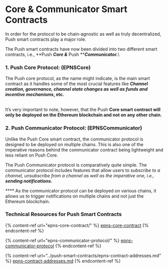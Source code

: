 # Core & Communicator Smart Contracts

In order for the protocol to be chain-agnostic as well as truly decentralized, Push smart contracts play a major role.

The Push smart contracts have now been divided into two different smart contracts, i.e., **Push **_**Core &**_** Push **_**Communicator.**_\


### **1.** Push **Core Protocol: (EPNSCore)**

The Push core protocol, as the name might indicate, is the main smart contract as it handles some of the most crucial features like _**Channel creation, governance, channel state changes as well as funds and incentive mechanisms**_**, etc.**&#x20;

\
It’s very important to note, however, that the Push **Core smart contract will only be deployed on the Ethereum blockchain and not on any other chain.**

### **2.** Push **Communicator Protocol: (EPNSCommunicator)**

Unlike the Push Core smart contract, the communicator protocol is designed to be deployed on multiple chains. This is also one of the imperative reasons behind the communicator contract being lightweight and less reliant on Push Core.

The Push Communicator protocol is comparatively quite simple. The communicator protocol includes features that allow users to _subscribe to a channel, unsubscribe from a channel as well as the imperative one, i.e., **sending notifications.**_

&#x20;_****_ As the communicator protocol can be deployed on various chains, it allows us to trigger notifications on multiple chains and not just the Ethereum blockchain.

### Technical Resources for Push Smart Contracts

{% content-ref url="epns-core-contract/" %}
[epns-core-contract](epns-core-contract/)
{% endcontent-ref %}

{% content-ref url="epns-communicator-protocol/" %}
[epns-communicator-protocol](epns-communicator-protocol/)
{% endcontent-ref %}

{% content-ref url="../push-smart-contracts/epns-contract-addresses.md" %}
[epns-contract-addresses.md](../push-smart-contracts/epns-contract-addresses.md)
{% endcontent-ref %}
